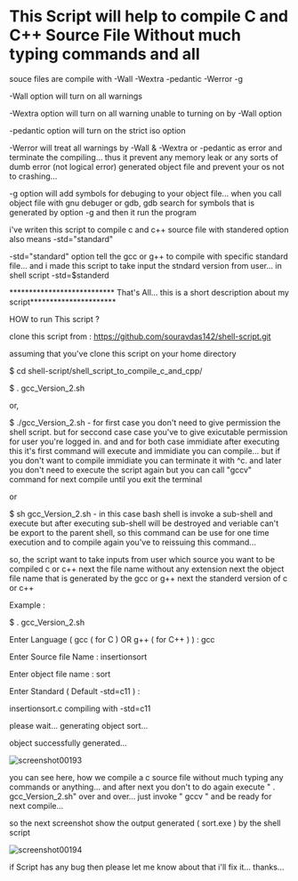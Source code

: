 
# This Script will help to compile C and C++ Source File Without much typing commands and all

souce files are compile with -Wall -Wextra -pedantic -Werror -g 

-Wall option will turn on all warnings 

-Wextra option will turn on all warning unable to turning on by -Wall option

-pedantic option will turn on the strict iso  option

-Werror will treat all warnings by -Wall & -Wextra or -pedantic as error and terminate the compiling... 
thus it prevent any memory leak or any sorts of dumb error (not logical error) generated object file
and prevent your os not to crashing... 

-g option will add symbols for debuging to your object file... when you call object file with
 gnu debuger or gdb, gdb search for symbols that is generated by option -g and then it run the program

 i've writen this script to compile c and c++ source file with standered option also means -std="standard"
 
 -std="standard" option tell the gcc or g++ to compile with specific standard file... and i made this script
 to take input the stndard version from user... in shell script -std=$standerd 


*************************** That's All... this is a short description about my script**********************


HOW to run This script ?


clone this script from : https://github.com/souravdas142/shell-script.git

assuming that you've clone this script on your home directory

$ cd shell-script/shell_script_to_compile_c_and_cpp/

$ . gcc_Version_2.sh


or,


$ ./gcc_Version_2.sh  - for first case you don't need to give permission the shell script. but for seccond case case you've to give exicutable permission for user you're logged in. and and for both case immidiate after executing this it's first command will execute and immidiate you can compile... but if you don't want to compile immidiate you can terminate it with ^c. and later you don't need to execute the script again but you can call "gccv" command for next compile until you exit the terminal


or


$ sh gcc_Version_2.sh  - in this case bash shell is invoke a sub-shell and execute but after executing sub-shell will be destroyed and veriable can't be export to the parent shell, so this command can be use for one time execution and to compile again you've to reissuing this command...


so, the script want to take inputs from user which source you want to be compiled c or c++ next the file name without any extension next the object file name that is generated by the gcc or g++ next the standerd version of c or c++



Example : 

$ . gcc_Version_2.sh

Enter Language ( gcc ( for C ) OR g++ ( for C++ ) ) : gcc

Enter Source file Name : insertionsort

Enter object file name : sort

Enter Standard ( Default -std=c11 ) :

insertionsort.c compiling with -std=c11

please wait... generating object sort...

object successfully generated...


![screenshot00193](https://cloud.githubusercontent.com/assets/24272753/26275985/10f4f706-3d8b-11e7-938b-12626d59ead3.png)

you can see here, how we compile a c source file without much typing any commands or anything... and after next you don't to do again
execute " . gcc_Version_2.sh" over and over... just invoke " gccv " and be ready for next compile...

so the next screenshot show the output generated ( sort.exe ) by the shell script

![screenshot00194](https://cloud.githubusercontent.com/assets/24272753/26276001/6762ef58-3d8b-11e7-97ec-9a4f9f98715c.png)


if Script has any bug then please let me know about that i'll fix it... thanks...
